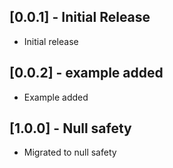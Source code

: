## [0.0.1] - Initial Release

* Initial release

## [0.0.2] - example added

* Example added

## [1.0.0] - Null safety

* Migrated to null safety